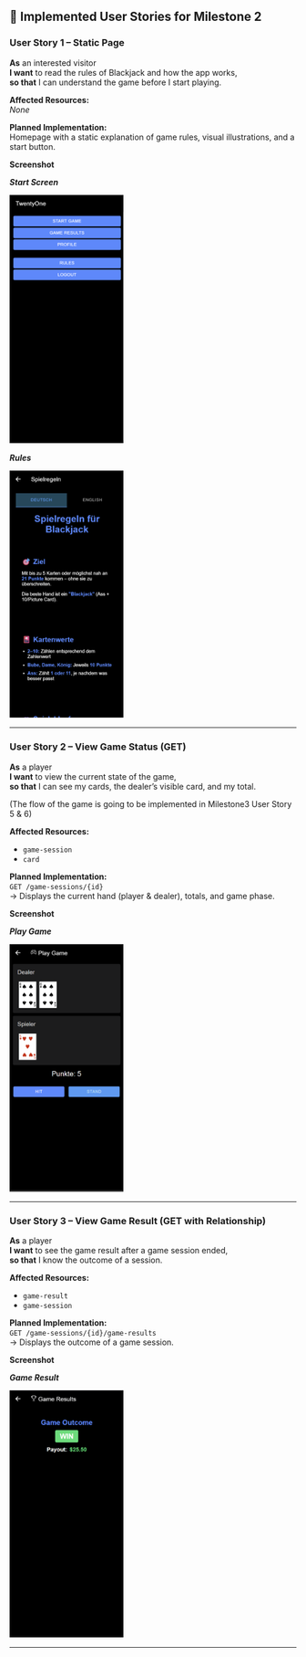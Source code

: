 ## 🎯 Implemented User Stories for Milestone 2

### User Story 1 – Static Page

**As** an interested visitor  
**I want** to read the rules of Blackjack and how the app works,  
**so that** I can understand the game before I start playing.

**Affected Resources:**  
_None_

**Planned Implementation:**  
Homepage with a static explanation of game rules, visual illustrations, and a start button.

**Screenshot**

***Start Screen***

<img src="requirements/Milestone2_Images/startScreen.png" alt="Karte" width="200">

***Rules***

<img src="requirements/Milestone2_Images/rules.png" alt="Karte" width="200">

---

### User Story 2 – View Game Status (GET)

**As** a player  
**I want** to view the current state of the game,  
**so that** I can see my cards, the dealer’s visible card, and my total.

(The flow of the game is going to be implemented in Milestone3 User Story 5 & 6)

**Affected Resources:**
- `game-session`
- `card`

**Planned Implementation:**  
`GET /game-sessions/{id}`  
→ Displays the current hand (player & dealer), totals, and game phase.

**Screenshot**

***Play Game***

<img src="requirements/Milestone2_Images/playGame.png" alt="Karte" width="200">

---

### User Story 3 – View Game Result (GET with Relationship)

**As** a player  
**I want** to see the game result after a game session ended,  
**so that** I know the outcome of a session.

**Affected Resources:**
- `game-result`
- `game-session`

**Planned Implementation:**  
`GET /game-sessions/{id}/game-results`  
→ Displays the outcome of a game session.

**Screenshot**

***Game Result***

<img src="requirements/Milestone2_Images/gameResult.png" alt="Karte" width="200">

---
